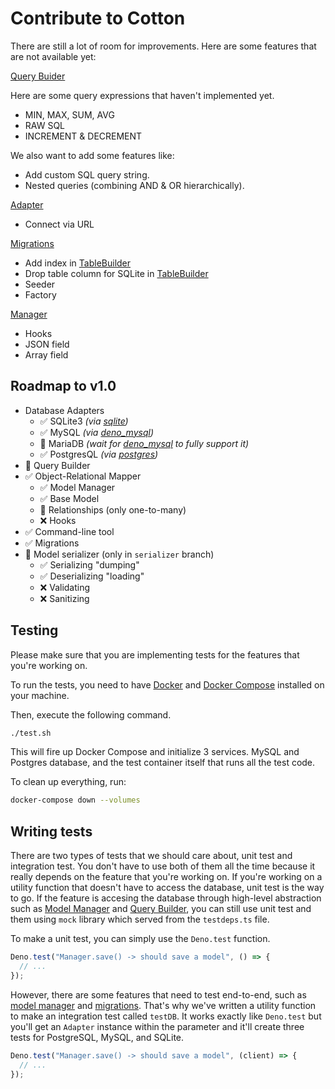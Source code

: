 # Contribute to Cotton

There are still a lot of room for improvements. Here are some features that are not available yet:

[Query Buider](./src/querybuilder.ts)

Here are some query expressions that haven't implemented yet.

- MIN, MAX, SUM, AVG
- RAW SQL
- INCREMENT & DECREMENT

We also want to add some features like:

- Add custom SQL query string.
- Nested queries (combining AND & OR hierarchically).

[Adapter](./src/adapters)

- Connect via URL

[Migrations](./src/migrations)

- Add index in [TableBuilder](./src/migrations/tablebuilder.ts)
- Drop table column for SQLite in [TableBuilder](./src/migrations/tablebuilder.ts)
- Seeder
- Factory

[Manager](./src/manager.ts)

- Hooks
- JSON field
- Array field

## Roadmap to v1.0

- Database Adapters
  - ✅ SQLite3 _(via [sqlite](https://github.com/dyedgreen/deno-sqlite))_
  - ✅ MySQL _(via [deno_mysql](https://manyuanrong/deno_mysql))_
  - 🚧 MariaDB _(wait for [deno_mysql](https://github.com/manyuanrong/deno_mysql) to fully support it)_
  - ✅ PostgresQL _(via [postgres](https://github.com/deno-postgres/deno-postgres))_
- 🚧 Query Builder
- ✅ Object-Relational Mapper
  - ✅ Model Manager
  - ✅ Base Model
  - 🚧 Relationships (only one-to-many)
  - ❌ Hooks
- ✅ Command-line tool
- ✅ Migrations
- 🚧 Model serializer (only in `serializer` branch)
  - ✅ Serializing "dumping"
  - ✅ Deserializing "loading"
  - ❌ Validating
  - ❌ Sanitizing

## Testing

Please make sure that you are implementing tests for the features that you're working on.

To run the tests, you need to have [Docker](https://docs.docker.com/get-docker/) and [Docker Compose](https://docs.docker.com/compose/) installed on your machine.

Then, execute the following command.

```sh
./test.sh
```

This will fire up Docker Compose and initialize 3 services. MySQL and Postgres database, and the test container itself that runs all the test code.

To clean up everything, run:

```sh
docker-compose down --volumes
```

## Writing tests

There are two types of tests that we should care about, unit test and integration test. You don't have to use both of them all the time because it really depends on the feature that you're working on. If you're working on a utility function that doesn't have to access the database, unit test is the way to go. If the feature is accesing the database through high-level abstraction such as [Model Manager](https://rahmanfadhil.github.io/cotton) and [Query Builder](https://rahmanfadhil.github.io/cotton/guide/query-builder), you can still use unit test and them using `mock` library which served from the `testdeps.ts` file.

To make a unit test, you can simply use the `Deno.test` function.

```ts
Deno.test("Manager.save() -> should save a model", () => {
  // ...
});
```

However, there are some features that need to test end-to-end, such as [model manager](./src/manager.ts) and [migrations](./src/migrations/schema.ts). That's why we've written a utility function to make an integration test called `testDB`. It works exactly like `Deno.test` but you'll get an `Adapter` instance within the parameter and it'll create three tests for PostgreSQL, MySQL, and SQLite.

```ts
Deno.test("Manager.save() -> should save a model", (client) => {
  // ...
});
```

